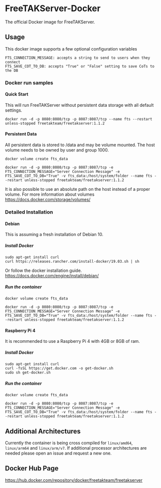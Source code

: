 
# FreeTAKServer-Docker
The official Docker image for FreeTAKServer.

## Usage

This docker image supports a few optional configuration variables
```
FTS_CONNECTION_MESSAGE: accepts a string to send to users when they connect 
FTS_SAVE_COT_TO_DB: accepts "True" or "False" setting to save CoTs to the DB
```
### Docker run samples

#### Quick Start
This will run FreeTAKServer without persistent data storage with all default settings.
```
docker run -d -p 8080:8080/tcp -p 8087:8087/tcp --name fts --restart unless-stopped freetakteam/freetakserver:1.1.2
```
#### Persistent Data

All persistent data is stored to /data and may be volume mounted.  The host volume needs to be owned by user and group 1000.
```
docker volume create fts_data

docker run -d -p 8080:8080/tcp -p 8087:8087/tcp -e FTS_CONNECTION_MESSAGE="Server Connection Message" -e FTS_SAVE_COT_TO_DB="True" -v fts_data:/host/system/folder --name fts --restart unless-stopped freetakteam/freetakserver:1.1.2
```
It is also possible to use an absolute path on the host instead of a proper volume.  For more information about volumes https://docs.docker.com/storage/volumes/

### Detailed Installation

#### Debian
This is assuming a fresh installation of Debian 10.
##### Install Docker
```
sudo apt-get install curl
curl https://releases.rancher.com/install-docker/19.03.sh | sh
```
Or follow the docker installation guide.
https://docs.docker.com/engine/install/debian/

##### Run the container
```
docker volume create fts_data

docker run -d -p 8080:8080/tcp -p 8087:8087/tcp -e FTS_CONNECTION_MESSAGE="Server Connection Message" -e FTS_SAVE_COT_TO_DB="True" -v fts_data:/host/system/folder --name fts --restart unless-stopped freetakteam/freetakserver:1.1.2
```

#### Raspberry Pi 4
It is recommended to use a Raspberry Pi 4 with 4GB or 8GB of ram.

##### Install Docker
```
sudo apt-get install curl 
curl -fsSL https://get.docker.com -o get-docker.sh
sudo sh get-docker.sh
```
##### Run the container
```
docker volume create fts_data

docker run -d -p 8080:8080/tcp -p 8087:8087/tcp -e FTS_CONNECTION_MESSAGE="Server Connection Message" -e FTS_SAVE_COT_TO_DB="True" -v fts_data:/host/system/folder --name fts --restart unless-stopped freetakteam/freetakserver:1.1.2
```

## Additional Architectures
Currently the container is being cross compiled for `linux/amd64`,  `linux/arm64` and `linux/arm/v7`.  If additional processor architectures are needed please open an issue and request a new one.

## Docker Hub Page
https://hub.docker.com/repository/docker/freetakteam/freetakserver
